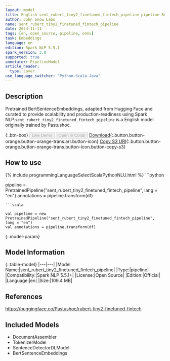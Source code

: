 ```yaml
---
layout: model
title: English sent_rubert_tiny2_finetuned_fintech_pipeline pipeline BertSentenceEmbeddings from Pastushoc
author: John Snow Labs
name: sent_rubert_tiny2_finetuned_fintech_pipeline
date: 2024-11-11
tags: [en, open_source, pipeline, onnx]
task: Embeddings
language: en
edition: Spark NLP 5.5.1
spark_version: 3.0
supported: true
annotator: PipelineModel
article_header:
  type: cover
use_language_switcher: "Python-Scala-Java"
---
```


## Description

Pretrained BertSentenceEmbeddings, adapted from Hugging Face and curated to provide scalability and production-readiness using Spark NLP.`sent_rubert_tiny2_finetuned_fintech_pipeline` is a English model originally trained by Pastushoc.

{:.btn-box}
<button class="button button-orange" disabled>Live Demo</button>
<button class="button button-orange" disabled>Open in Colab</button>
[Download](https://s3.amazonaws.com/auxdata.johnsnowlabs.com/public/models/sent_rubert_tiny2_finetuned_fintech_pipeline_en_5.5.1_3.0_1731338597147.zip){:.button.button-orange.button-orange-trans.arr.button-icon}
[Copy S3 URI](s3://auxdata.johnsnowlabs.com/public/models/sent_rubert_tiny2_finetuned_fintech_pipeline_en_5.5.1_3.0_1731338597147.zip){:.button.button-orange.button-orange-trans.button-icon.button-copy-s3}

## How to use



<div class="tabs-box" markdown="1">
{% include programmingLanguageSelectScalaPythonNLU.html %}
```python

pipeline = PretrainedPipeline("sent_rubert_tiny2_finetuned_fintech_pipeline", lang = "en")
annotations =  pipeline.transform(df)   

```
```scala

val pipeline = new PretrainedPipeline("sent_rubert_tiny2_finetuned_fintech_pipeline", lang = "en")
val annotations = pipeline.transform(df)

```
</div>

{:.model-param}
## Model Information

{:.table-model}
|---|---|
|Model Name:|sent_rubert_tiny2_finetuned_fintech_pipeline|
|Type:|pipeline|
|Compatibility:|Spark NLP 5.5.1+|
|License:|Open Source|
|Edition:|Official|
|Language:|en|
|Size:|109.4 MB|

## References

https://huggingface.co/Pastushoc/rubert-tiny2-finetuned-fintech

## Included Models

- DocumentAssembler
- TokenizerModel
- SentenceDetectorDLModel
- BertSentenceEmbeddings